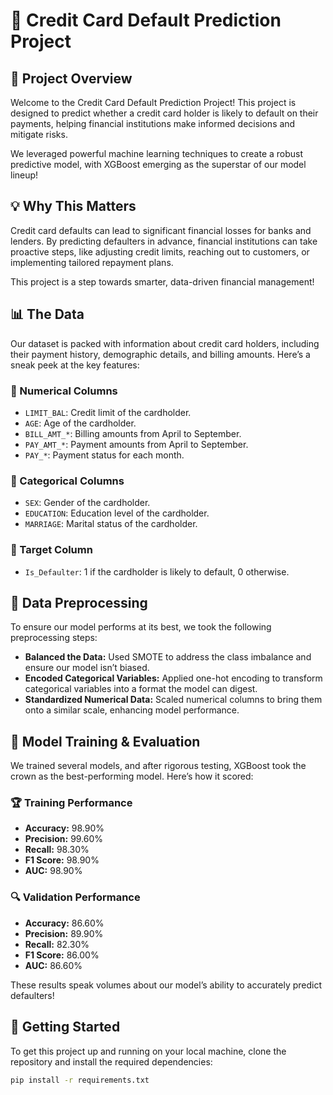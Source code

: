 # 🚀 Credit Card Default Prediction Project

## 🎯 Project Overview

Welcome to the Credit Card Default Prediction Project! This project is designed to predict whether a credit card holder is likely to default on their payments, helping financial institutions make informed decisions and mitigate risks.

We leveraged powerful machine learning techniques to create a robust predictive model, with XGBoost emerging as the superstar of our model lineup!

## 💡 Why This Matters

Credit card defaults can lead to significant financial losses for banks and lenders. By predicting defaulters in advance, financial institutions can take proactive steps, like adjusting credit limits, reaching out to customers, or implementing tailored repayment plans.

This project is a step towards smarter, data-driven financial management!

## 📊 The Data

Our dataset is packed with information about credit card holders, including their payment history, demographic details, and billing amounts. Here’s a sneak peek at the key features:

### 🔢 Numerical Columns
- `LIMIT_BAL`: Credit limit of the cardholder.
- `AGE`: Age of the cardholder.
- `BILL_AMT_*`: Billing amounts from April to September.
- `PAY_AMT_*`: Payment amounts from April to September.
- `PAY_*`: Payment status for each month.

### 🧩 Categorical Columns
- `SEX`: Gender of the cardholder.
- `EDUCATION`: Education level of the cardholder.
- `MARRIAGE`: Marital status of the cardholder.

### 🎯 Target Column
- `Is_Defaulter`: 1 if the cardholder is likely to default, 0 otherwise.

## 🔧 Data Preprocessing

To ensure our model performs at its best, we took the following preprocessing steps:

- **Balanced the Data:** Used SMOTE to address the class imbalance and ensure our model isn’t biased.
- **Encoded Categorical Variables:** Applied one-hot encoding to transform categorical variables into a format the model can digest.
- **Standardized Numerical Data:** Scaled numerical columns to bring them onto a similar scale, enhancing model performance.

## 🧠 Model Training & Evaluation

We trained several models, and after rigorous testing, XGBoost took the crown as the best-performing model. Here’s how it scored:

### 🏆 Training Performance
- **Accuracy:** 98.90%
- **Precision:** 99.60%
- **Recall:** 98.30%
- **F1 Score:** 98.90%
- **AUC:** 98.90%

### 🔍 Validation Performance
- **Accuracy:** 86.60%
- **Precision:** 89.90%
- **Recall:** 82.30%
- **F1 Score:** 86.00%
- **AUC:** 86.60%

These results speak volumes about our model’s ability to accurately predict defaulters!

## 🚀 Getting Started

To get this project up and running on your local machine, clone the repository and install the required dependencies:

```bash
pip install -r requirements.txt
